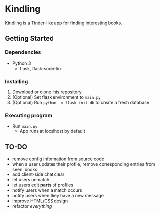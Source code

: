 # Kindling

Kindling is a Tinder-like app for finding interesting books.

## Getting Started

### Dependencies

* Python 3
    * flask, flask-socketio

### Installing

1. Download or clone this repository
2. (Optional) Set flask environment to `main.py`
3. (Optional) Run `python -m flask init-db` to create a fresh database

### Executing program

* Run `main.py`
    * App runs at localhost by default

## TO-DO
* remove config information from source code
* when a user updates their profile, remove corresponding entries from seen_books
* add client-side chat clear
* let users unmatch
* let users edit **parts** of profiles
* notify users when a match occurs
* notify users when they have a new message
* improve HTML/CSS design
* refactor *everything*
